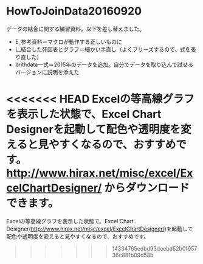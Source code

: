 # HowToJoinData20160920

データの結合に関する練習資料。以下を差し替えました。

* E_参考資料＝マクロが動作する正しいものに
* L_結合した死因表とグラフ＝細かい手直し（よくフリーズするので、式を張り直した）
* brithdata一式＝2015年のデータを追加。自分でデータを取り込んで試せるバージョンに説明を添えた

<<<<<<< HEAD
Excelの等高線グラフを表示した状態で、Excel Chart Designerを起動して配色や透明度を変えると見やすくなるので、おすすめです。
http://www.hirax.net/misc/excel/ExcelChartDesigner/
からダウンロードできます。
=======
Excelの等高線グラフを表示した状態で、Excel Chart Designer(http://www.hirax.net/misc/excel/ExcelChartDesigner/)を起動して配色や透明度を変えると見やすくなるので、おすすめです。
>>>>>>> 14334765edbd93deebd52b0f95736c881b09d58b
